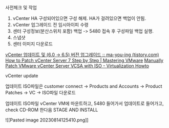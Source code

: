 사전체크 및 작업
1. vCenter HA 구성되어있으면 구성 해제. HA가 걸려있으면 백업이 안됨.
2. vCenter 업그레이드 전 임시아이피 수령
3. 센터 구성정보(분산스위치 포함) 백업 -> 5480 접속 후 구성파일 백업 실행.
4. 스냅샷
5. 센터 이미지 다운로드


[vCenter 업데이트 및 (6.0 → 6.5) 버전 업그레이드 :: ma-you-ing (tistory.com)](https://ma-you-ing.tistory.com/61)
[How to Patch vCenter Server 7 Step by Step | Mastering VMware](https://masteringvmware.com/how-to-patch-vcenter-server-7-step-by-step/)
[Manually Patch VMware vCenter Server VCSA with ISO - Virtualization Howto](https://www.virtualizationhowto.com/2019/07/manually-patch-vmware-vcenter-server-vcsa-with-iso/)


vCenter update

업데이트 ISO파일은 customer connect -> Products and Accounts -> Product Patches -> VC -> ISO파일 다운로드

업데이트 ISO파일 vCenter VM에 마운트하고, 5480 들어가서 업데이트로 들어가고, check CD-ROM 한다음 STAGE AND INSTALL

![[Pasted image 20230814125410.png]]

